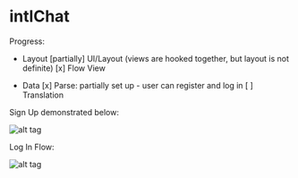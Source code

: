 intlChat
========

Progress:
* Layout
[partially] UI/Layout (views are hooked together, but layout is not definite)
[x] Flow View 

* Data
[x] Parse: partially set up - user can register and log in
[ ] Translation

Sign Up demonstrated below:

![alt tag](https://raw.githubusercontent.com/stephy/intlChat/master/intlChat.gif)

Log In Flow:

![alt tag](https://raw.githubusercontent.com/stephy/intlChat/master/intlChat2.gif)